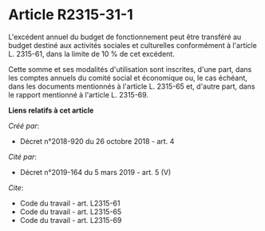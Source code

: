 # Article R2315-31-1

L'excédent annuel du budget de fonctionnement peut être transféré au budget destiné aux activités sociales et culturelles
conformément à l'article L. 2315-61, dans la limite de 10 % de cet excédent. 

Cette somme et ses modalités d'utilisation sont inscrites, d'une part, dans les comptes annuels du comité social et
économique ou, le cas échéant, dans les documents mentionnés à l'article L. 2315-65 et, d'autre part, dans le rapport
mentionné à l'article L. 2315-69.

**Liens relatifs à cet article**

_Créé par_:

  - Décret n°2018-920 du 26 octobre 2018 - art. 4

_Cité par_:

  - Décret n°2019-164 du 5 mars 2019 - art. 5 (V)

_Cite_:

  - Code du travail - art. L2315-61
  - Code du travail - art. L2315-65
  - Code du travail - art. L2315-69

